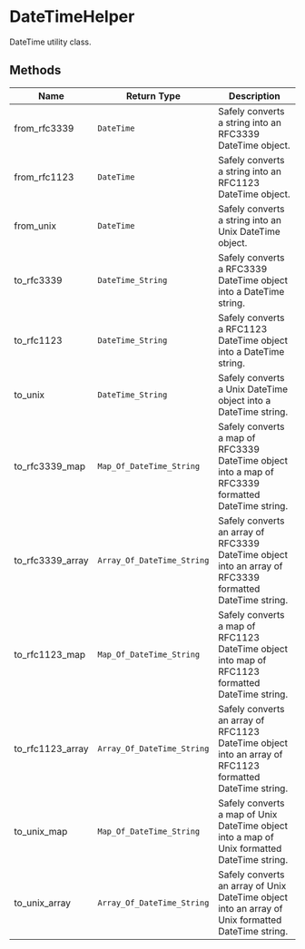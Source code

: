 
# DateTimeHelper

DateTime utility class.

## Methods

| Name | Return Type | Description |
|  --- | --- | --- |
| from_rfc3339 | `DateTime` | Safely converts a string into an RFC3339 DateTime object. |
| from_rfc1123 | `DateTime` | Safely converts a string into an RFC1123 DateTime object. |
| from_unix | `DateTime` | Safely converts a string into an Unix DateTime object. |
| to_rfc3339 | `DateTime_String` | Safely converts a RFC3339 DateTime object into a DateTime string. |
| to_rfc1123 | `DateTime_String` | Safely converts a RFC1123 DateTime object into a DateTime string. |
| to_unix | `DateTime_String` | Safely converts a Unix DateTime object into a DateTime string. |
| to_rfc3339_map | `Map_Of_DateTime_String` | Safely converts a map of RFC3339 DateTime object into a map of RFC3339 formatted DateTime string. |
| to_rfc3339_array | `Array_Of_DateTime_String` | Safely converts an array of RFC3339 DateTime object into an array of RFC3339 formatted DateTime string. |
| to_rfc1123_map | `Map_Of_DateTime_String` | Safely converts a map of RFC1123 DateTime object into map of RFC1123 formatted DateTime string. |
| to_rfc1123_array | `Array_Of_DateTime_String` | Safely converts an array of RFC1123 DateTime object into an array of RFC1123 formatted DateTime string. |
| to_unix_map | `Map_Of_DateTime_String` | Safely converts a map of Unix DateTime object into a map of Unix formatted DateTime string. |
| to_unix_array | `Array_Of_DateTime_String` | Safely converts an array of Unix DateTime object into an array of Unix formatted DateTime string. |

